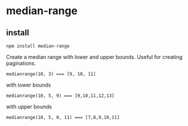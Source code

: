 median-range
============

## install
```
npm install median-range
```

Create a median range with lower and upper bounds. Useful for creating paginations.

```
medianrange(10, 3) === [9, 10, 11]
```

with lower bounds
```
medianrange(10, 5, 9) === [9,10,11,12,13]
```

with upper bounds
```
medianrange(10, 5, 0, 11) === [7,8,9,10,11]
```
